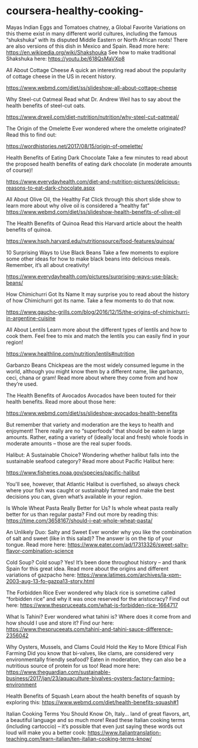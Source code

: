 # coursera-healthy-cooking-

Mayas Indian Eggs and Tomatoes chatney, a Global Favorite
Variations on this theme exist in many different world cultures, including the famous “shukshuka” with its disputed Middle Eastern or North African roots! There are also versions of this dish in Mexico and Spain. Read more here: https://en.wikipedia.org/wiki/Shakshouka
See how to make traditional Shakshuka here: 
https://youtu.be/618QsMaVXp8


All About Cottage Cheese
A quick an interesting read about the popularity of cottage cheese in the US in recent history.

https://www.webmd.com/diet/ss/slideshow-all-about-cottage-cheese


Why Steel-cut Oatmeal
Read what Dr. Andrew Weil has to say about the health benefits of steel-cut oats.

https://www.drweil.com/diet-nutrition/nutrition/why-steel-cut-oatmeal/




The Origin of the Omelette
Ever wondered where the omelette originated? Read this to find out:

https://wordhistories.net/2017/08/15/origin-of-omelette/


Health Benefits of Eating Dark Chocolate
Take a few minutes to read about the proposed health benefits of eating dark chocolate (in moderate amounts of course)!

https://www.everydayhealth.com/diet-and-nutrition-pictures/delicious-reasons-to-eat-dark-chocolate.aspx


All About Olive Oil, the Healthy Fat
Click through this short slide show to learn more about why olive oil is considered a “healthy fat” 
https://www.webmd.com/diet/ss/slideshow-health-benefits-of-olive-oil


The Health Benefits of Quinoa
Read this Harvard article about the health benefits of quinoa.

https://www.hsph.harvard.edu/nutritionsource/food-features/quinoa/


10 Surprising Ways to Use Black Beans
Take a few moments to explore some other ideas for how to make black beans into delicious meals. Remember, it’s all about creativity!

https://www.everydayhealth.com/pictures/surprising-ways-use-black-beans/


How Chimichurri Got Its Name
It may surprise you to read about the history of how Chimichurri got its name. Take a few moments to do that now.

https://www.gaucho-grills.com/blog/2016/12/15/the-origins-of-chimichurri-in-argentine-cuisine


All About Lentils
Learn more about the different types of lentils and how to cook them. Feel free to mix and match the lentils you can easily find in your region!

https://www.healthline.com/nutrition/lentils#nutrition



Garbanzo Beans
Chickpeas are the most widely consumed legume in the world, although you might know them by a different name, like garbanzo, ceci, chana or gram! Read more about where they come from and how they’re used.


The Health Benefits of Avocados
Avocados have been touted for their health benefits. Read more about those here: 

https://www.webmd.com/diet/ss/slideshow-avocados-health-benefits

But remember that variety and moderation are the keys to health and enjoyment! There really are no “superfoods” that should be eaten in large amounts. Rather, eating a variety of (ideally local and fresh) whole foods in moderate amounts – those are the real super foods.


Halibut: A Sustainable Choice?
Wondering whether halibut falls into the sustainable seafood category? Read more about Pacific Halibut here: 

https://www.fisheries.noaa.gov/species/pacific-halibut

You'll see, however, that Atlantic Halibut is overfished, so always check where your fish was caught or sustainably farmed and make the best decisions you can, given what’s available in your region.


Is Whole Wheat Pasta Really Better for Us?
Is whole wheat pasta really better for us than regular pasta? Find out more by reading this: 
https://time.com/3658167/should-i-eat-whole-wheat-pasta/

An Unlikely Duo: Salty and Sweet
Ever wonder why you like the combination of salt and sweet (like in this salad)? The answer is on the tip of your tongue. Read more here: https://www.eater.com/ad/17313326/sweet-salty-flavor-combination-science

Cold Soup?
Cold soup? Yes! It’s been done throughout history – and thank Spain for this great idea. Read more about the origins and different variations of gazpacho here: https://www.latimes.com/archives/la-xpm-2003-aug-13-fo-gazpa13-story.html


The Forbidden Rice
Ever wondered why black rice is sometime called “forbidden rice” and why it was once reserved for the aristocracy? Find out here: 
https://www.thespruceeats.com/what-is-forbidden-rice-1664717

What Is Tahini?
Ever wondered what tahini is? Where does it come from and how should I use and store it? Find our here: 
https://www.thespruceeats.com/tahini-and-tahini-sauce-difference-2356042

Why Oysters, Mussels, and Clams Could Hold the Key to More Ethical Fish Farming
Did you know that bi-valves, like clams, are considered very environmentally friendly seafood? Eaten in moderation, they can also be a nutritious source of protein for us too! Read more here: 
https://www.theguardian.com/sustainable-business/2017/jan/23/aquaculture-bivalves-oysters-factory-farming-environment


Health Benefits of Squash
Learn about the health benefits of squash by exploring this: 
https://www.webmd.com/diet/health-benefits-squash#1


Italian Cooking Terms You Should Know
Oh, Italy… land of great flavors, art, a beautiful language and so much more! Read these Italian cooking terms (including cartoccio) – it’s possible that even just saying these words out loud will make you a better cook: 
https://www.italiantranslation-teaching.com/learn-italian/ten-italian-cooking-terms-know/
























